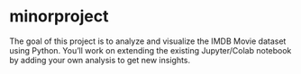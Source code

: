 # minorproject
The goal of this project is to analyze and visualize the IMDB Movie dataset using Python.
You’ll work on extending the existing Jupyter/Colab notebook by adding your own analysis to get new insights.
